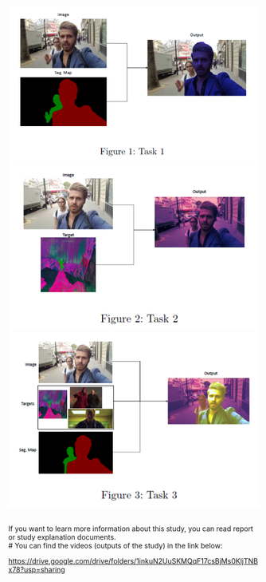 ![](<../readme_images/Capture1.png>)  ![](<../readme_images/Capture2.png>)  ![](<../readme_images/Capture3.png>)

<br/>
If you want to learn more information about this study, you can read report or study explanation documents.
<br/>
#
You can find the videos (outputs of the study) in the link below:

https://drive.google.com/drive/folders/1inkuN2UuSKMQqF17csBjMs0KljTNBx78?usp=sharing
